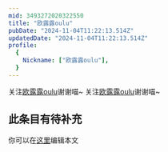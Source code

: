 ```yaml
---
mid: 3493272020322550
title: "欧露露oulu"
pubDate: "2024-11-04T11:22:13.514Z"
updatedDate: "2024-11-04T11:22:13.514Z"
profile:
  {
    Nickname: ["欧露露oulu"],
  }
---
```


关注[欧露露oulu](https://space.bilibili.com/3493272020322550)谢谢喵~ 关注[欧露露oulu](https://space.bilibili.com/3493272020322550)谢谢喵~

## 此条目有待补充
你可以在[这里](https://github.com/Yuhanawa/VTuber.ICU-Content/edit/master/v/欧露露oulu/index.md)编辑本文
